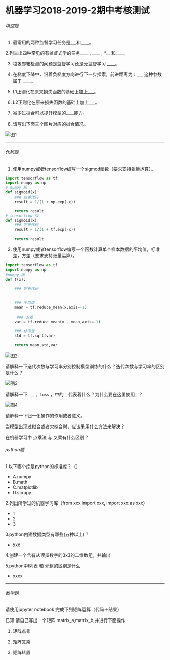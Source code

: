 # 机器学习2018-2019-2期中考核测试

###### 填空题

1. 最常用的两种监督学习任务是___和____。

2.列举出四种常见的有监督式学的任务____ , ____ , _*___ 和____。


3. 垃圾邮箱检测的问题是监督学习还是无监督学习 ____。


4. 在梯度下降中，沿着负梯度方向进行下一步探索，前进距离为：___  这种参数属于 ____。

5. L1正则化在原来损失函数的基础上加上___。

6. L2正则化在原来损失函数的基础上加上___。

7. 减少过拟合可以提升模型的____能力。

8. 请写出下面三个图片对应的拟合情况。

![图1](../img/2018-2019-2.1.png)

-----------------

###### 代码题

1. 使用numpy或者tensorflow编写一个sigmod函数（要求支持张量运算）。

```python
import tensorflow as tf
import numpy as np
# numpy 版
def sigmoid(x):
    ### 完善代码
    result = 1/(1 + np.exp(-x))

    return result
# tensorflow 版
def sigmoid(x):
    ### 完善代码
    result = 1/(1 + tf.exp(-x))

    return result


```

2. 使用numpy或者tensorflow编写一个函数计算单个样本数据的平均值，标准差，方差（要求支持张量运算）。

```python
import tensorflow as tf
import numpy as np
#numpy 版
def f(x):
    
    ### 完善代码
    
    
    ### 平均值
    mean = tf.reduce_mean(x,axis=-1)
    
     ### 方差
    var = tf.reduce_mean(x - mean,axis=-1)
    
    ### 标准差
    std = tf.sqrt(var)
    
    return mean,std,var
```





 ![图2](../img/2018-2019-2.2.png)



请解释一下迭代次数与学习率分别控制模型训练的什么？迭代次数与学习率的区别是什么？


 ![图3](../img/2018-2019-2.3.png)

       

 请解释一下 ` _ , loss`  ，中的 `_` 代表着什么？为什么要在这里使用`_`  ？



 ![图4](../img/2018-2019-2.4.png)

请解释一下归一化操作的作用或者意义。

 

 

 当模型出现过拟合或者欠拟合时，应该采用什么方法来解决？

 


 

在机器学习中 点乘法 与 叉乘有什么区别？


###### python题

1.以下哪个库是python的标准库？（）

- A.numpy      
- B.math    
- C.matplotlib   
- D.scrapy

2.列出所学过的机器学习库（from xxx import xxx, import xxx as xxx）

- 1  
- 2  
- 3  

3.python内建数据类型有哪些(五种以上)？

- xxx

  

4.创建一个含有从1到9数字的3x3的二维数组，并输出



5.python中l列表 和 元组的区别是什么

- xxxx  

------



###### 数学题

请使用jupyter notebook 完成下列矩阵运算（代码＋结果）

已知 请自己写出一个矩阵 matrix_a,matrix_b,并进行下面操作

1. 矩阵点乘


2. 矩阵叉乘 


3. 矩阵转置


